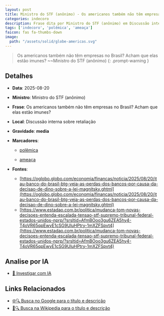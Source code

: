 ```yaml
---
layout: post
title: Ministro do STF (anônimo) - Os americanos também não têm empresas no Brasil? Acham que elas estão imunes?...
categories: indecoro
description: Frase dita por Ministro do STF (anônimo) em Discussão interna sobre retaliação
tags: ['indecoro', 'polêmica', 'ameaça']
faicon: fas fa-thumbs-down
image:
  path: "/assets/solid/globe-americas.svg"
---
```


> Os americanos também não têm empresas no Brasil? Acham que elas estão imunes? ~~Ministro do STF (anônimo)
{: .prompt-warning }

## Detalhes
- **Data**: 2025-08-20
- **Ministro**: Ministro do STF (anônimo)
- **Frase**: Os americanos também não têm empresas no Brasil? Acham que elas estão imunes?
- **Local**: Discussão interna sobre retaliação
- **Gravidade**: **media** <i class="fas fa-globe-americas"></i>

- **Marcadores**: 

   - [polêmica](/tags/polêmica/)

   - [ameaça](/tags/ameaça/)
- **Fontes**:
  - [https://oglobo.globo.com/economia/financas/noticia/2025/08/20/itau-banco-do-brasil-btg-veja-as-perdas-dos-bancos-por-causa-da-decisao-de-dino-sobre-a-lei-magnitsky.ghtml](https://oglobo.globo.com/economia/financas/noticia/2025/08/20/itau-banco-do-brasil-btg-veja-as-perdas-dos-bancos-por-causa-da-decisao-de-dino-sobre-a-lei-magnitsky.ghtml)
  - [https://www.estadao.com.br/politica/mudanca-tom-novas-decisoes-entenda-escalada-tensao-stf-supremo-tribunal-federal-estados-unidos-nprp/?srsltid=AfmBOoo3gu6ZEA5hy4-T4oVR65qpEwvE1cSG9UluHPtry-1mXZFSpvt4](https://www.estadao.com.br/politica/mudanca-tom-novas-decisoes-entenda-escalada-tensao-stf-supremo-tribunal-federal-estados-unidos-nprp/?srsltid=AfmBOoo3gu6ZEA5hy4-T4oVR65qpEwvE1cSG9UluHPtry-1mXZFSpvt4)

## Analise por IA
- [🤖 Investigar com IA](https://www.perplexity.ai/search?q=%22Ministro%20do%20STF%20%28an%C3%B4nimo%29%22%2BOs%20americanos%20tamb%C3%A9m%20n%C3%A3o%20t%C3%AAm%20empresas%20no%20Brasil%3F%20Acham%20que%20elas%20est%C3%A3o%20imunes%3F%2BDiscuss%C3%A3o%20interna%20sobre%20retalia%C3%A7%C3%A3o)

## Links Relacionados
- [🌐🔍 Busca no Google para o título e descrição](https://www.google.com/search?q=%22Ministro%20do%20STF%20%28an%C3%B4nimo%29%22%2BOs%20americanos%20tamb%C3%A9m%20n%C3%A3o%20t%C3%AAm%20empresas%20no%20Brasil%3F%20Acham%20que%20elas%20est%C3%A3o%20imunes%3F%2BDiscuss%C3%A3o%20interna%20sobre%20retalia%C3%A7%C3%A3o)
- [📖🔍 Busca na Wikipedia para o título e descrição](https://pt.wikipedia.org/w/index.php?search=%22Ministro%20do%20STF%20%28an%C3%B4nimo%29%22%2BOs%20americanos%20tamb%C3%A9m%20n%C3%A3o%20t%C3%AAm%20empresas%20no%20Brasil%3F%20Acham%20que%20elas%20est%C3%A3o%20imunes%3F%2BDiscuss%C3%A3o%20interna%20sobre%20retalia%C3%A7%C3%A3o)

